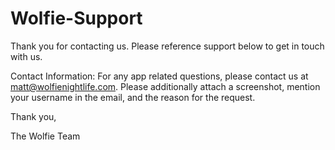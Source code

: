 # Wolfie-Support

Thank you for contacting us. Please reference support below to get in touch with us.

Contact Information: For any app related questions, please contact us at matt@wolfienightlife.com. Please additionally attach a screenshot, mention your username in the email, and the reason for the request.

Thank you,

The Wolfie Team





